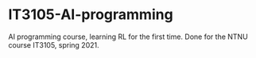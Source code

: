 # IT3105-AI-programming
AI programming course, learning RL for the first time.
Done for the NTNU course IT3105, spring 2021.

